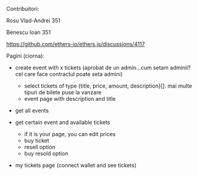 Contribuitori:

Rosu Vlad-Andrei 351

Benescu Ioan 351

https://github.com/ethers-io/ethers.js/discussions/4117

Pagini (ciorna):

- create event with x tickets (aprobat de un admin...cum setam adminii? cel care face contractul poate seta admini)
    - select tickets of type {title, price, amount, description}[]. mai multe tipuri de bilete puse la vanzare
    - event page with description and title

- get all events
- get certain event and available tickets
    - if it is your page, you can edit prices
    - buy ticket
    - resell option
    - buy resold option
- my tickets page (connect wallet and see tickets)